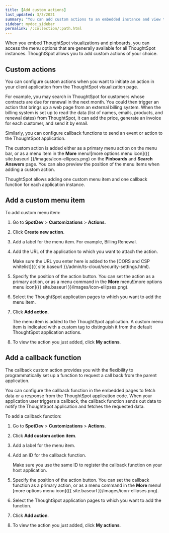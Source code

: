```yaml
---
title: [Add custom actions]
last_updated: 3/3/2021
summary: "You can add custom actions to an embedded instance and view them in the menu options on pinboards and visualizations."
sidebar: mydoc_sidebar
permalink: /:collection/:path.html
---
```

When you embed ThoughtSpot visualizations and pinboards, you can access the menu options that are generally available for all ThoughtSpot instances. ThoughtSpot allows you to add custom actions of your choice.

## Custom actions

You can configure custom actions when you want to initiate an action in your client application from the ThoughtSpot visualization page.

For example, you may search in ThoughtSpot for customers whose contracts are due for renewal in the next month. You could then trigger an action that brings up a web page from an external billing system. When the billing system is set up to read the data (list of names, emails, products, and renewal dates) from ThoughtSpot, it can add the price, generate an invoice for each customer, and send it by email.

Similarly, you can configure callback functions to send an event or action to the ThoughtSpot application.

The custom action is added either as a primary menu action on the menu bar, or as a menu item in the **More** menu![more options menu icon]({{ site.baseurl }}/images/icon-ellipses.png) on the **Pinboards** and **Search Answers** page. You can also preview the position of the menu items when adding a custom action.

<div class="note">

ThoughtSpot allows adding one custom menu item and one callback function for each application instance.

</div>

## Add a custom menu item

To add custom menu item:

1.  Go to **SpotDev** > **Customizations** > **Actions**.

2.  Click **Create new action**.

3.  Add a label for the menu item. For example, Billing Renewal.

4.  Add the URL of the application to which you want to attach the action.

    Make sure the URL you enter here is added to the [CORS and CSP whitelist]({{ site.baseurl }}/admin/ts-cloud/security-settings.html).

5.  Specify the position of the action button. You can set the action as a primary action, or as a menu command in the **More** menu![more options menu icon]({{ site.baseurl }}/images/icon-ellipses.png).

6.  Select the ThoughtSpot application pages to which you want to add the menu item.

7.  Click **Add action**.

    The menu item is added to the ThoughtSpot application.
    A custom menu item is indicated with a custom tag to distinguish it from the default ThoughtSpot application actions.

8.  To view the action you just added, click **My actions**.

## Add a callback function

The callback custom action provides you with the flexibility to programmatically set up a function to request a call back from the parent application.

You can configure the callback function in the embedded pages to fetch data or a response from the ThoughtSpot application code. When your application user triggers a callback, the callback function sends out data to notify the ThoughtSpot application and fetches the requested data.

To add a callback function:

1.  Go to **SpotDev** > **Customizations** > **Actions**.

2.  Click **Add custom action item**.

3.  Add a label for the menu item.

4.  Add an ID for the callback function.

    Make sure you use the same ID to register the callback function on your host application.

5.  Specify the position of the action button. You can set the callback function as a primary action, or as a menu command in the **More** menu![more options menu icon]({{ site.baseurl }}/images/icon-ellipses.png).

6.  Select the ThoughtSpot application pages to which you want to add the function.

7.  Click **Add action**.

8.  To view the action you just added, click **My actions**.
